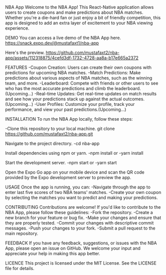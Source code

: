 NBA App
Welcome to the NBA App! This React-Native application allows users to create coupons and make predictions about NBA matches. Whether you're a die-hard fan or just enjoy a bit of friendly competition, this app is designed to add an extra layer of excitement to your NBA viewing experience.

DEMO
You can access a live demo of the NBA App here.
https://snack.expo.dev/@mustafaxt1/nba-app

Here's the preview.
https://github.com/mustafaxt2/nba-app/assets/112318875/4cefd3df-1732-4728-aa8a-b17e665a2372

FEATURES
-Coupon Creation: Users can create their own coupons with predictions for upcoming NBA matches.
-Match Predictions: Make predictions about various aspects of NBA matches, such as the winning team, and more.
-Leaderboard: Compete with friends or other users to see who has the most accurate predictions and climb the leaderboard.(Upcoming...)
-Real-time Updates: Get real-time updates on match results and see how your predictions stack up against the actual outcomes.(Upcoming...)
-User Profiles: Customize your profile, track your performance, and view your past predictions.(Upcoming...)

INSTALLATION
To run the NBA App locally, follow these steps:

-Clone this repository to your local machine.
git clone https://github.com/mustafaxt2/nba-app.git

Navigate to the project directory.
-cd nba-app

Install dependencies using npm or yarn.
-npm install
or
-yarn install

Start the development server.
-npm start
or
-yarn start

Open the Expo Go app on your mobile device and scan the QR code provided by the Expo development server to preview the app.

USAGE
Once the app is running, you can:
-Navigate through the app to enter last five scores of two NBA teams' matches.
-Create your own coupon by selecting the matches you want to predict and making your predictions.

CONTRIBUTING
Contributions are welcome! If you'd like to contribute to the NBA App, please follow these guidelines:
-Fork the repository.
-Create a new branch for your feature or bug fix.
-Make your changes and ensure that they are properly tested.
-Commit your changes with descriptive commit messages.
-Push your changes to your fork.
-Submit a pull request to the main repository.

FEEDBACK
If you have any feedback, suggestions, or issues with the NBA App, please open an issue on GitHub. We welcome your input and appreciate your help in making this app better.

LICENCE
This project is licensed under the MIT License. See the LICENSE file for details.
